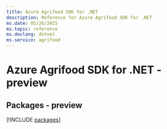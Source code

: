 ```yaml
---
title: Azure Agrifood SDK for .NET
description: Reference for Azure Agrifood SDK for .NET
ms.date: 05/26/2025
ms.topic: reference
ms.devlang: dotnet
ms.service: agrifood
---
```

# Azure Agrifood SDK for .NET - preview
## Packages - preview
[!INCLUDE [packages](agrifood-index.md)]